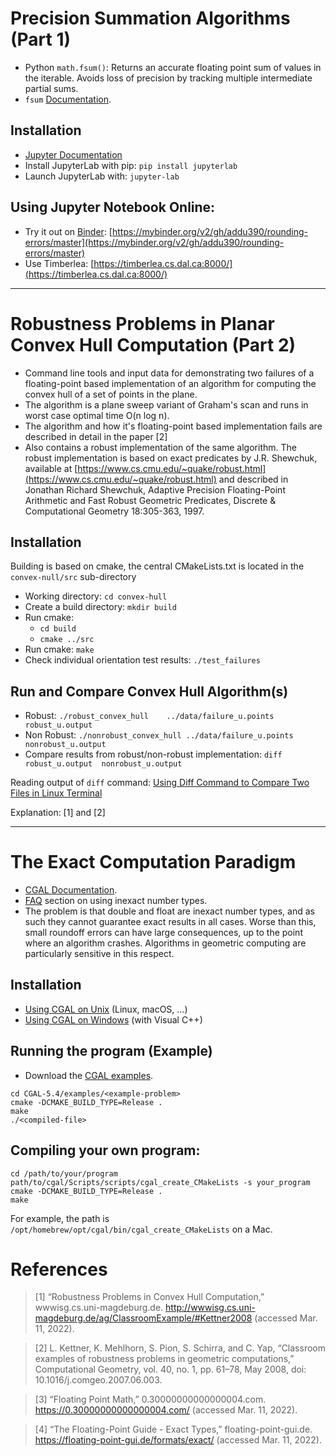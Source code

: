 # Precision Summation Algorithms (Part 1)

- Python `math.fsum()`: Returns an accurate floating point sum of values in the iterable. Avoids loss of precision by tracking multiple intermediate partial sums.
- `fsum` [Documentation](https://docs.python.org/3/library/math.html#math.fsum).

## Installation

- [Jupyter Documentation](https://jupyter.org/install)
- Install JupyterLab with pip: `pip install jupyterlab`
- Launch JupyterLab with: `jupyter-lab`

## Using Jupyter Notebook Online:

- Try it out on [Binder](https://mybinder.org/): [https://mybinder.org/v2/gh/addu390/rounding-errors/master](https://mybinder.org/v2/gh/addu390/rounding-errors/master)
- Use Timberlea: [https://timberlea.cs.dal.ca:8000/](https://timberlea.cs.dal.ca:8000/)

---

# Robustness Problems in Planar Convex Hull Computation (Part 2)

- Command line tools and input data for demonstrating two failures of a floating-point based implementation of an algorithm for computing the convex hull of a set of points in the plane. 
- The algorithm is a plane sweep variant of Graham's scan and runs in worst case optimal time O(n log n).
- The algorithm and how it's floating-point based implementation fails are described in detail in the paper [2]
- Also contains a robust implementation of the same algorithm. The robust implementation is based on exact predicates by J.R. Shewchuk, available at [https://www.cs.cmu.edu/~quake/robust.html](https://www.cs.cmu.edu/~quake/robust.html) and described in Jonathan Richard Shewchuk, Adaptive Precision Floating-Point Arithmetic and Fast Robust Geometric Predicates, Discrete & Computational Geometry 18:305-363, 1997.

## Installation

Building is based on cmake, the central CMakeLists.txt is located in the `convex-null/src` sub-directory

- Working directory: `cd convex-hull`
- Create a build directory: `mkdir build`
- Run cmake: 
    - `cd build`
    - `cmake ../src`
- Run cmake: `make`
- Check individual orientation test results: `./test_failures`

## Run and Compare Convex Hull Algorithm(s)

- Robust: `./robust_convex_hull    ../data/failure_u.points    robust_u.output`
- Non Robust: `./nonrobust_convex_hull ../data/failure_u.points nonrobust_u.output`
- Compare results from robust/non-robust implementation: `diff robust_u.output  nonrobust_u.output`

Reading output of `diff` command: [Using Diff Command to Compare Two Files in Linux Terminal](https://linuxhandbook.com/diff-command/)

Explanation: [1] and [2]

---

# The Exact Computation Paradigm

- [CGAL Documentation](https://www.cgal.org/exact.html).
- [FAQ](https://www.cgal.org/FAQ.html#inexact_NT) section on using inexact number types. 
- The problem is that double and float are inexact number types, and as such they cannot guarantee exact results in all cases. Worse than this, small roundoff errors can have large consequences, up to the point where an algorithm crashes. Algorithms in geometric computing are particularly sensitive in this respect.

## Installation

- [Using CGAL on Unix](https://doc.cgal.org/latest/Manual/usage.html) (Linux, macOS, ...)
- [Using CGAL on Windows](https://doc.cgal.org/latest/Manual/windows.html) (with Visual C++)
  
## Running the program (Example)

- Download the [CGAL examples](https://github.com/CGAL/cgal/releases/download/v5.4/CGAL-5.4-examples.tar.xz").

```
cd CGAL-5.4/examples/<example-problem>
cmake -DCMAKE_BUILD_TYPE=Release .
make
./<compiled-file>
```

## Compiling your own program:

```
cd /path/to/your/program
path/to/cgal/Scripts/scripts/cgal_create_CMakeLists -s your_program
cmake -DCMAKE_BUILD_TYPE=Release .
make
```

For example, the path is `/opt/homebrew/opt/cgal/bin/cgal_create_CMakeLists` on a Mac.

# References

> [1] “Robustness Problems in Convex Hull Computation,” wwwisg.cs.uni-magdeburg.de. http://wwwisg.cs.uni-magdeburg.de/ag/ClassroomExample/#Kettner2008 (accessed Mar. 11, 2022).

> [2] L. Kettner, K. Mehlhorn, S. Pion, S. Schirra, and C. Yap, “Classroom examples of robustness problems in geometric computations,” Computational Geometry, vol. 40, no. 1, pp. 61–78, May 2008, doi: 10.1016/j.comgeo.2007.06.003.

> [3] “Floating Point Math,” 0.30000000000000004.com. https://0.30000000000000004.com/ (accessed Mar. 11, 2022).

> [4] “The Floating-Point Guide - Exact Types,” floating-point-gui.de. https://floating-point-gui.de/formats/exact/ (accessed Mar. 11, 2022).

